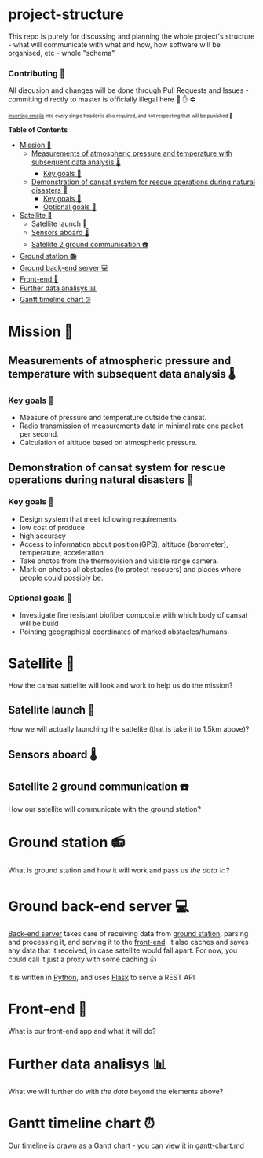# project-structure

This repo is purely for discussing and planning the whole project's structure - what will communicate with what and how, how software will be organised, etc - whole "schema"

### Contributing :pencil:
All discusion and changes will be done through Pull Requests and Issues - commiting directly to master is officially illegal here  :no_entry_sign: :hand: :no_entry:

<sub><sub>[Inserting emojis](https://gist.github.com/rxaviers/7360908) into every single header is also required, and not respecting that will be punished 🔪 </sub></sub>


<!-- START doctoc generated TOC please keep comment here to allow auto update -->
<!-- DON'T EDIT THIS SECTION, INSTEAD RE-RUN doctoc TO UPDATE -->
**Table of Contents**

- [Mission :rainbow:](#mission-rainbow)
  - [Measurements of atmospheric pressure and temperature with subsequent data analysis :thermometer:](#measurements-of-atmospheric-pressure-and-temperature-with-subsequent-data-analysis-thermometer)
    - [Key goals :key:](#key-goals-key)
  - [Demonstration of cansat system for rescue operations during natural disasters :volcano:](#demonstration-of-cansat-system-for-rescue-operations-during-natural-disasters-volcano)
    - [Key goals :key:](#key-goals-key-1)
    - [Optional goals :small_blue_diamond:](#optional-goals-small_blue_diamond)
- [Satellite :satellite:](#satellite-satellite)
  - [Satellite launch :rocket:](#satellite-launch-rocket)
  - [Sensors aboard :thermometer:](#sensors-aboard-thermometer)
  - [Satellite 2 ground communication :phone:](#satellite-2-ground-communication-phone)
- [Ground station :radio:](#ground-station-radio)
- [Ground back-end server :computer:](#ground-back-end-server-computer)
- [Front-end :iphone:](#front-end-iphone)
- [Further data analisys :bar_chart:](#further-data-analisys-bar_chart)
- [Gantt timeline chart :alarm_clock:](#gantt-timeline-chart-alarm_clock)

<!-- END doctoc generated TOC please keep comment here to allow auto update -->

# Mission :rainbow:
## Measurements of atmospheric pressure and temperature with subsequent data analysis :thermometer:

### Key goals :key:

 - Measure of pressure and temperature outside the cansat.
 - Radio transmission of measurements data in minimal rate one packet per second.
 - Calculation of altitude based on atmospheric pressure.

## Demonstration of cansat system for rescue operations during natural disasters :volcano:

### Key goals :key:

 - Design system that meet following requirements:
 - low cost of produce
 - high accuracy
 - Access to information about position(GPS), altitude (barometer), temperature, acceleration
 - Take photos from the thermovision and visible range camera.
 - Mark on photos all obstacles (to protect rescuers) and places where people could possibly be.

### Optional goals :small_blue_diamond:

 - Investigate fire resistant biofiber composite with which body of cansat will be build
 - Pointing geographical coordinates of marked obstacles/humans.

# Satellite :satellite:
How the cansat sattelite will look and work to help us do the mission?

## Satellite launch :rocket:
How we will actually launching the sattelite (that is take it to 1.5km above)?

## Sensors aboard :thermometer:

## Satellite 2 ground communication :phone:
How our satellite will communicate with the ground station?

# Ground station :radio:
What is ground station and how it will work and pass us *the data* :chart_with_upwards_trend:?

# Ground back-end server :computer:
[Back-end server](https://github.com/TinXsat/server) takes care of receiving data from [ground station](#ground-station-radio), parsing and processing it, and serving it to the [front-end](#front-end-iphone). It also caches and saves any data that it received, in case satellite would fall apart. For now, you could call it just a proxy with some caching :+1:

It is written in [Python](https://www.python.org/), and uses [Flask](https://flask.palletsprojects.com/) to serve a REST API

# Front-end :iphone:
What is our front-end app and what it will do?

# Further data analisys :bar_chart:
What we will further do with *the data* beyond the elements above?

# Gantt timeline chart :alarm_clock:
Our timeline is drawn as a Gantt chart - you can view it in [gantt-chart.md](gantt-chart.md)
